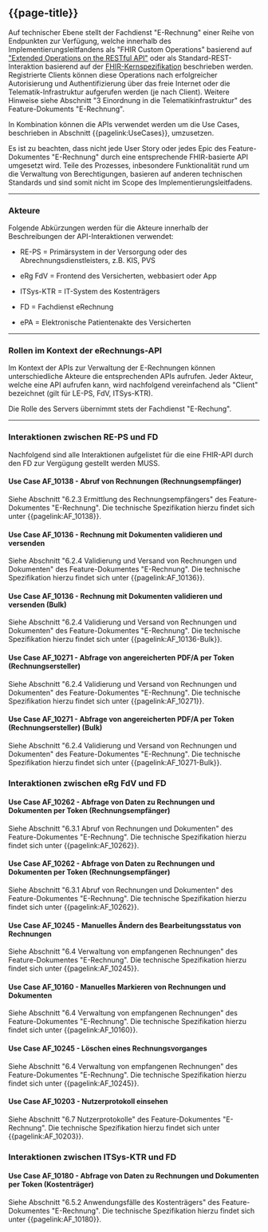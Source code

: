 ## {{page-title}}

Auf technischer Ebene stellt der Fachdienst "E-Rechnung" einer Reihe von Endpunkten zur Verfügung, welche innerhalb des Implementierungsleitfandens als "FHIR Custom Operations" basierend auf ["Extended Operations on the RESTful API"](https://hl7.org/fhir/r4/operations.html#3.2.0) oder als Standard-REST-Interaktion basierend auf der [FHIR-Kernspezifikation](https://www.hl7.org/fhir/r4/http.html) beschrieben werden. Registrierte Clients können diese Operations nach erfolgreicher Autorisierung und Authentifizierung über das freie Internet oder die Telematik-Infrastruktur aufgerufen werden (je nach Client). Weitere Hinweise siehe Abschnitt "3 Einordnung in die Telematikinfrastruktur" des Feature-Dokuments "E-Rechnung".

In Kombination können die APIs verwendet werden um die Use Cases, beschrieben in Abschnitt {{pagelink:UseCases}}, umzusetzen.

Es ist zu beachten, dass nicht jede User Story oder jedes Epic des Feature-Dokumentes "E-Rechnung" durch eine entsprechende FHIR-basierte API umgesetzt wird. Teile des Prozesses, inbesondere Funktionalität rund um die Verwaltung von Berechtigungen, basieren auf anderen technischen Standards und sind somit nicht im Scope des Implementierungsleitfadens.

----

### Akteure

Folgende Abkürzungen werden für die Akteure innerhalb der Beschreibungen der API-Interaktionen verwendet:

* RE-PS = Primärsystem in der Versorgung oder des Abrechnungsdienstleisters, z.B. KIS, PVS

* eRg FdV = Frontend des Versicherten, webbasiert oder App

* ITSys-KTR = IT-System des Kostenträgers

* FD = Fachdienst eRechnung

* ePA = Elektronische Patientenakte des Versicherten

----

### Rollen im Kontext der eRechnungs-API

Im Kontext der APIs zur Verwaltung der E-Rechnungen können unterschiedliche Akteure die entsprechenden APIs aufrufen. Jeder Akteur, welche eine API aufrufen kann, wird nachfolgend vereinfachend als "Client" bezeichnet (gilt für LE-PS, FdV, ITSys-KTR).

Die Rolle des Servers übernimmt stets der Fachdienst "E-Rechung".

----

### Interaktionen zwischen RE-PS und FD

Nachfolgend sind alle Interaktionen aufgelistet für die eine FHIR-API durch den FD zur Vergügung gestellt werden MUSS.

#### Use Case AF_10138 - Abruf von Rechnungen (Rechnungsempfänger)

Siehe Abschnitt "6.2.3 Ermittlung des Rechnungsempfängers" des Feature-Dokumentes "E-Rechnung". Die technische Spezifikation hierzu findet sich unter {{pagelink:AF_10138}}.

#### Use Case AF_10136 - Rechnung mit Dokumenten validieren und versenden

Siehe Abschnitt "6.2.4 Validierung und Versand von Rechnungen und Dokumenten" des Feature-Dokumentes "E-Rechnung". Die technische Spezifikation hierzu findet sich unter {{pagelink:AF_10136}}.

#### Use Case AF_10136 - Rechnung mit Dokumenten validieren und versenden (Bulk)

Siehe Abschnitt "6.2.4 Validierung und Versand von Rechnungen und Dokumenten" des Feature-Dokumentes "E-Rechnung". Die technische Spezifikation hierzu findet sich unter {{pagelink:AF_10136-Bulk}}.

#### Use Case AF_10271 - Abfrage von angereicherten PDF/A per Token (Rechnungsersteller)

Siehe Abschnitt "6.2.4 Validierung und Versand von Rechnungen und Dokumenten" des Feature-Dokumentes "E-Rechnung". Die technische Spezifikation hierzu findet sich unter {{pagelink:AF_10271}}.

#### Use Case AF_10271 - Abfrage von angereicherten PDF/A per Token (Rechnungsersteller) (Bulk)

Siehe Abschnitt "6.2.4 Validierung und Versand von Rechnungen und Dokumenten" des Feature-Dokumentes "E-Rechnung". Die technische Spezifikation hierzu findet sich unter {{pagelink:AF_10271-Bulk}}.

### Interaktionen zwischen eRg FdV und FD

#### Use Case AF_10262 - Abfrage von Daten zu Rechnungen und Dokumenten per Token (Rechnungsempfänger)

Siehe Abschnitt "6.3.1 Abruf von Rechnungen und Dokumenten" des Feature-Dokumentes "E-Rechnung". Die technische Spezifikation hierzu findet sich unter {{pagelink:AF_10262}}.

#### Use Case AF_10262 - Abfrage von Daten zu Rechnungen und Dokumenten per Token (Rechnungsempfänger)

Siehe Abschnitt "6.3.1 Abruf von Rechnungen und Dokumenten" des Feature-Dokumentes "E-Rechnung". Die technische Spezifikation hierzu findet sich unter {{pagelink:AF_10262}}.

#### Use Case AF_10245 - Manuelles Ändern des Bearbeitungsstatus von Rechnungen

Siehe Abschnitt "6.4 Verwaltung von empfangenen Rechnungen" des Feature-Dokumentes "E-Rechnung". Die technische Spezifikation hierzu findet sich unter {{pagelink:AF_10245}}.

#### Use Case AF_10160 - Manuelles Markieren von Rechnungen und Dokumenten

Siehe Abschnitt "6.4 Verwaltung von empfangenen Rechnungen" des Feature-Dokumentes "E-Rechnung". Die technische Spezifikation hierzu findet sich unter {{pagelink:AF_10160}}.

#### Use Case AF_10245 - Löschen eines Rechnungsvorganges

Siehe Abschnitt "6.4 Verwaltung von empfangenen Rechnungen" des Feature-Dokumentes "E-Rechnung". Die technische Spezifikation hierzu findet sich unter {{pagelink:AF_10245}}.

#### Use Case AF_10203 - Nutzerprotokoll einsehen

Siehe Abschnitt "6.7 Nutzerprotokolle" des Feature-Dokumentes "E-Rechnung". Die technische Spezifikation hierzu findet sich unter {{pagelink:AF_10203}}.

### Interaktionen zwischen ITSys-KTR und FD

#### Use Case AF_10180 - Abfrage von Daten zu Rechnungen und Dokumenten per Token (Kostenträger)

Siehe Abschnitt "6.5.2 Anwendungsfälle des Kostenträgers" des Feature-Dokumentes "E-Rechnung". Die technische Spezifikation hierzu findet sich unter {{pagelink:AF_10180}}.

